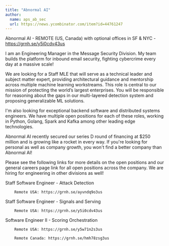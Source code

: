 ```yaml
---
title: "Abnormal AI"
author:
  name: aps_ab_sec
  url: https://news.ycombinator.com/item?id=44761247
---
```


<JobNavigation />

Abnormal AI - REMOTE (US, Canada) with optional offices in SF &amp; NYC - <a href="https:&#x2F;&#x2F;grnh.se&#x2F;y5i0cdv43us" rel="nofollow">https:&#x2F;&#x2F;grnh.se&#x2F;y5i0cdv43us</a>

I am an Engineering Manager in the Message Security Division. My team builds the platform for inbound email security, fighting cybercrime every day at a massive scale!

We are looking for a Staff MLE that will serve as a technical leader and subject matter expert, providing architectural guidance and mentorship across multiple machine learning workstreams. This role is central to our mission of protecting the world’s largest enterprises. You will be responsible for reasoning about the gaps in our multi-layered detection system and proposing generalizable ML solutions.

I&#x27;m also looking for exceptional backend software and distributed systems engineers. We have multiple open positions for each of these roles, working in Python, Golang, Spark and Kafka among other leading edge technologies.

Abnormal AI recently secured our series D round of financing at $250 million and is growing like a rocket in every way. If you&#x27;re looking for personal as well as company growth, you won&#x27;t find a better company than Abnormal AI!

Please see the following links for more details on the open positions and our general careers page link for all open positions across the company. We are hiring for engineering in other divisions as well!

Staff Software Engineer - Attack Detection

<pre><code>    Remote USA: https:&#x2F;&#x2F;grnh.se&#x2F;ayvndq9o3us
</code></pre>
Staff Software Engineer - Signals and Serving

<pre><code>    Remote USA: https:&#x2F;&#x2F;grnh.se&#x2F;y5i0cdv43us
</code></pre>
Software Engineer II - Scoring Orchestration

<pre><code>    Remote USA: https:&#x2F;&#x2F;grnh.se&#x2F;y5w71n2s3us

    Remote Canada: https:&#x2F;&#x2F;grnh.se&#x2F;hmh78zsg3us</code></pre>
<JobApplication />
